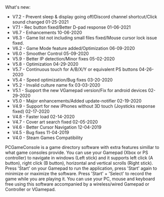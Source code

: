 What's new:
- V7.2 - Prevent sleep & display going off/Discord channel shortcut/Click sound changed 01-25-2021
- V7.1 - Rec button fixed/Better D-pad response 01-06-2021
- V6.7 - Enhancements 10-06-2020
- V6.3 - Game list not including small files fixed/Mouse cursor lock issue fixed.
- V6.2 - Game Mode feature added/Optimization 06-09-2020
- V6.0 - Smoother Control 05-09-2020
- V5.9 - Better IP detection/Minor fixes 05-02-2020
- V5.8 - Optimization 04-29-2020
- V5.7 - Continuous touch for A/B/X/Y or equivalent PS buttons 04-26-2020
- V5.4 - Speed optimization/Bug fixes 03-20-2020
- V5.2 - Invalid culture name fix 03-03-2020
- V5.1 - Support the new VGamepad version/Fix for android devices 02-29-2020
- V5.0 - Major enhancements/Added update-notifier 02-19-2020
- V4.9 - Support for new iPhones without 3D touch (Joysticks response fixed) 02-17-2020
- V4.8 - Faster load 02-14-2020
- V4.7 - Cover art search fixed 02-05-2020
- V4.6 - Better Cursor Navigation 12-04-2019
- V4.5 - Bug fixes 11-04-2019
- V4.0 - Steam Games Compatibility

PCGameConsole is a game directory software with extra features simillar to what game consoles provide. You can use your Gamepad (Xbox or PS controller) to navigate in windows (Left stick) and it supports left click (A button), right click (B button), horizontal and vertical scrolls (Right stick). Press 'Start' on your Gamepad to run the application, press 'Start' again to minimize or maximize the software. Press 'Start' + 'Select' to record the game while you are playing it. You can use your PC, mouse and keyboard free using this software accompanied by a wireless/wired Gamepad or Controller or VGamepad. 

